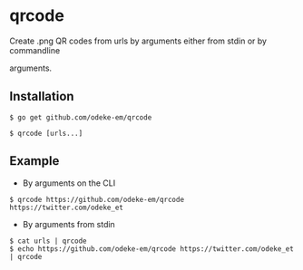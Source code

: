# qrcode

Create .png QR codes from urls by arguments either from stdin or by commandline

arguments.

## Installation

```shell
$ go get github.com/odeke-em/qrcode

$ qrcode [urls...]
```

## Example

* By arguments on the CLI

```shell
$ qrcode https://github.com/odeke-em/qrcode https://twitter.com/odeke_et
```

* By arguments from stdin

```shell
$ cat urls | qrcode
$ echo https://github.com/odeke-em/qrcode https://twitter.com/odeke_et | qrcode
```
